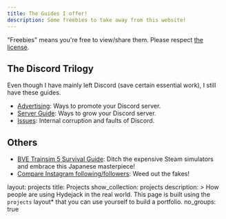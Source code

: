 ```yaml
---
title: The Guides I offer!
description: Some freebies to take away from this website!
---
```


"Freebies" means you're free to view/share them. Please respect [the license](./license).

## The Discord Trilogy

Even though I have mainly left Discord (save certain essential work), I still have these guides.

* [Advertising](./advertising): Ways to promote your Discord server.
* [Server Guide](./discord-server-guide): Ways to grow your Discord server.
* [Issues](./discord-issues): Internal corruption and faults of Discord.

## Others

* [BVE Trainsim 5 Survival Guide](./bve): Ditch the expensive Steam simulators and embrace this Japanese masterpiece!
* [Compare Instagram following/followers](./instagram-compare): Weed out the fakes!


layout: projects
title: Projects
show_collection: projects
description: >
  How people are using Hydejack in the real world. 
  This page is built using the `projects` layout* that you can use yourself to build a portfolio.
no_groups: true


